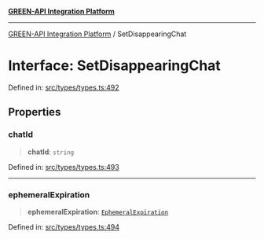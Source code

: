 [**GREEN-API Integration Platform**](../README.md)

***

[GREEN-API Integration Platform](../globals.md) / SetDisappearingChat

# Interface: SetDisappearingChat

Defined in: [src/types/types.ts:492](https://github.com/green-api/greenapi-integration/blob/20ab1c18eae4ff2cd48cede03d005dd7127abc0b/src/types/types.ts#L492)

## Properties

### chatId

> **chatId**: `string`

Defined in: [src/types/types.ts:493](https://github.com/green-api/greenapi-integration/blob/20ab1c18eae4ff2cd48cede03d005dd7127abc0b/src/types/types.ts#L493)

***

### ephemeralExpiration

> **ephemeralExpiration**: [`EphemeralExpiration`](../type-aliases/EphemeralExpiration.md)

Defined in: [src/types/types.ts:494](https://github.com/green-api/greenapi-integration/blob/20ab1c18eae4ff2cd48cede03d005dd7127abc0b/src/types/types.ts#L494)
